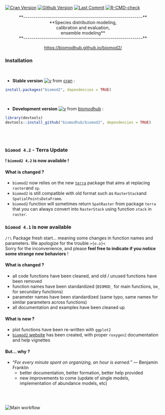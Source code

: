 [![Cran Version](https://www.r-pkg.org/badges/version/biomod2?color=yellow)](https://cran.r-project.org/package=biomod2)
[![Github Version](https://img.shields.io/badge/devel%20version-4.2--3-blue.svg)](https://github.com/biomodhub/biomod2)
[![Last Commit](https://img.shields.io/github/last-commit/biomodhub/biomod2.svg)](https://github.com/biomodhub/biomod2/commits/master)
[![R-CMD-check](https://github.com/biomodhub/biomod2/actions/workflows/R-CMD-check.yml/badge.svg)](https://github.com/biomodhub/biomod2/actions/workflows/R-CMD-check.yml)

<!-- [![Download](http://cranlogs.r-pkg.org/badges/grand-total/biomod2?color=yellow)](https://cran.r-project.org/package=segclust2d) -->
<!-- 
badge for github version :
badger::badge_github_version("biomodhub/biomod2", "blue") 
-->

<div style="text-align:center;">
**------------------------------------------------------------** <br/>
**Species distribution modeling, <br/>
calibration and evaluation, <br/>
ensemble modeling** <br/>
**------------------------------------------------------------**

https://biomodhub.github.io/biomod2/
</div>


### <i class="fas fa-tools"></i> Installation

<br/>

- **Stable version** [![v](https://www.r-pkg.org/badges/version/biomod2?color=yellow)](https://cran.r-project.org/package=biomod2) from [cran](https://CRAN.R-project.org/package=biomod2) :

```R
install.packages("biomod2", dependencies = TRUE)
```

<br/>

- **Development version** [![v](https://img.shields.io/badge/devel%20version-4.2--3-blue.svg)](https://github.com/biomodhub/biomod2) from [biomodhub](https://github.com/biomodhub/biomod2) :

```R
library(devtools)
devtools::install_github("biomodhub/biomod2", dependencies = TRUE)
```

<br/><br/>


### <i class="fas fa-envelope-open-text"></i> `biomod 4.2` - Terra Update

**! `biomod2 4.2` is now available !**

#### <i class="fas fa-exchange-alt"></i> What is changed ?

- `biomod2` now relies on the new [`terra`](https://github.com/rspatial/terra) package that aims at replacing `raster`and `sp`.
- `biomod2` is still compatible with old format such as `RasterStack`and `SpatialPointsDataFrame`.
- `biomod2` function will sometimes return `SpatRaster` from package `terra` that you can always convert into `RasterStack` using function `stack` in `raster`.

### <i class="fas fa-envelope-open-text"></i> `biomod 4.1` is now available

`/!\` Package fresh start... meaning some changes in function names and parameters. We apologize for the trouble `>{o.o}<` <br/>
Sorry for the inconvenience, and please **feel free to indicate if you notice some strange new behaviors** !


#### <i class="fas fa-exchange-alt"></i> What is changed ?

- all code functions have been cleaned, and old / unused functions have been removed
- function names have been standardized (`BIOMOD_` for main functions, `bm_` for secundary functions)
- parameter names have been standardized (same typo, same names for similar parameters across functions)
- all documentation and examples have been cleaned up

#### <i class="fas fa-plus-square"></i> What is new ?

- plot functions have been re-written with `ggplot2`
- [`biomod2` website](https://biomodhub.github.io/biomod2/) has been created, with proper `roxygen2` documentation and help vignettes

#### <i class="fas fa-question-circle"></i> But... why ?

- “*For every minute spent on organizing, an hour is earned.*” — Benjamin Franklin
  - better documentation, better formation, better help provided
  - new improvements to come (update of single models, implementation of abundance models, etc)

<br/><br/>



<style>
.zoom p {
width:600px;
margin-left: auto;
margin-right: auto;
}
.zoom p:hover {
width:1200px;
position: relative;
z-index: 10;
}
</style>

<div class="zoom">
<p><img src="articles/pictures/SCHEMA_BIOMOD2_WORKFLOW_functions.png" alt="Main workflow"></img></p>
</div>



